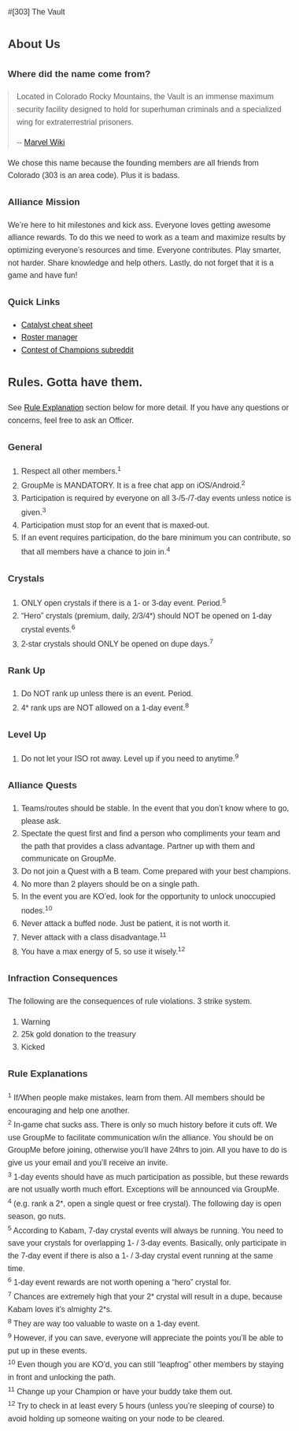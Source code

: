 ---
---
<style type="text/css">
body { color: #333; font: 16px/1.6 Helvetica, arial, sans-serif; }
body > * { max-width: 800px; margin-right: auto; margin-left: auto; }
body > *:first-child { padding-top: 50px; }
body > *:last-child { padding-bottom: 50px; }
</style>

#[303] The Vault

## About Us

### Where did the name come from?

>Located in Colorado Rocky Mountains, the Vault is an immense maximum security facility designed to hold for superhuman criminals and a specialized wing for extraterrestrial prisoners.
>
> -- [Marvel Wiki](http://marvel.wikia.com/wiki/Vault_(Prison))

We chose this name because the founding members are all friends from Colorado (303 is an area code). Plus it is badass.

### Alliance Mission

We’re here to hit milestones and kick ass. Everyone loves getting awesome alliance rewards. To do this we need to work as a team and maximize results by optimizing everyone’s resources and time. Everyone contributes. Play smarter, not harder. Share knowledge and help others. Lastly, do not forget that it is a game and have fun!

### Quick Links

* [Catalyst cheat sheet](http://i.imgur.com/uRuWQe3.jpg)
* [Roster manager](http://gabriel-hook.github.io/contest-of-champions/)
* [Contest of Champions subreddit](https://www.reddit.com/r/ContestOfChampions/)

## Rules. Gotta have them.

See [Rule Explanation](#rule-explanations) section below for more detail. If you have any questions or concerns, feel free to ask an Officer.

### General

1. Respect all other members.<sup>1</sup>
2. GroupMe is MANDATORY. It is a free chat app on iOS/Android.<sup>2</sup>
3. Participation is required by everyone on all 3-/5-/7-day events unless notice is given.<sup>3</sup>
4. Participation must stop for an event that is maxed-out.
5. If an event requires participation, do the bare minimum you can contribute, so that all members have a chance to join in.<sup>4</sup>

### Crystals

1. ONLY open crystals if there is a 1- or 3-day event. Period.<sup>5</sup>
2. “Hero” crystals (premium, daily, 2/3/4*) should NOT be opened on 1-day crystal events.<sup>6</sup>
3. 2-star crystals should ONLY be opened on dupe days.<sup>7</sup>

### Rank Up

1. Do NOT rank up unless there is an event. Period.
2. 4* rank ups are NOT allowed on a 1-day event.<sup>8</sup>

### Level Up

1. Do not let your ISO rot away. Level up if you need to anytime.<sup>9

### Alliance Quests

1. Teams/routes should be stable. In the event that you don’t know where to go, please ask.
2. Spectate the quest first and find a person who compliments your team and the path that provides a class advantage. Partner up with them and communicate on GroupMe.
3. Do not join a Quest with a B team. Come prepared with your best champions.
4. No more than 2 players should be on a single path.
5. In the event you are KO’ed, look for the opportunity to unlock unoccupied nodes.<sup>10</sup>
6. Never attack a buffed node. Just be patient, it is not worth it.
7. Never attack with a class disadvantage.<sup>11</sup>
8. You have a max energy of 5, so use it wisely.<sup>12</sup>

### Infraction Consequences

The following are the consequences of rule violations. 3 strike system.

1. Warning
2. 25k gold donation to the treasury
3. Kicked


### Rule Explanations

<sup>1</sup>  If/When people make mistakes, learn from them. All members should be encouraging and help one another.  
<sup>2</sup>  In-game chat sucks ass. There is only so much history before it cuts off. We use GroupMe to facilitate communication w/in the alliance. You should be on GroupMe before joining, otherwise you’ll have 24hrs to join. All you have to do is give us your email and you’ll receive an invite.  
<sup>3</sup>  1-day events should have as much participation as possible, but these rewards are not usually worth much effort. Exceptions will be announced via GroupMe.  
<sup>4</sup>  (e.g. rank a 2\*, open a single quest or free crystal). The following day is open season, go nuts.  
<sup>5</sup>  According to Kabam, 7-day crystal events will always be running. You need to save your crystals for overlapping 1- / 3-day events. Basically, only participate in the 7-day event if there is also a 1- / 3-day crystal event running at the same time.  
<sup>6</sup>  1-day event rewards are not worth opening a “hero” crystal for.  
<sup>7</sup>  Chances are extremely high that your 2\* crystal will result in a dupe, because Kabam loves it’s almighty 2\*s.  
<sup>8</sup>  They are way too valuable to waste on a 1-day event.  
<sup>9</sup>  However, if you can save, everyone will appreciate the points you’ll be able to put up in these events.  
<sup>10</sup>  Even though you are KO’d, you can still “leapfrog” other members by staying in front and unlocking the path.  
<sup>11</sup>  Change up your Champion or have your buddy take them out.  
<sup>12</sup>  Try to check in at least every 5 hours (unless you’re sleeping of course) to avoid holding up someone waiting on your node to be cleared.  
